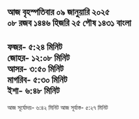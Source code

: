 আজ বৃহস্পতিবার
০৯ জানুয়ারি ২০২৫   
০৮ রজব ১৪৪৬ হিজরি 
২৫ পৌষ ১৪৩১ বাংলা       
-------------------      
ফজর- ৫:২৪ মিনিট      
জোহর- ১২:০৮ মিনিট      
আসর- ৩:৫০ মিনিট      
মাগরিব- ৫:৩০ মিনিট     
ইশা- ৬:৪৮ মিনিট     
--------------------     
আজ সূর্যোদয়- ৬:৪২ মিনিট
আজ সূর্যাস্ত- ৫:২৭ মিনিট
